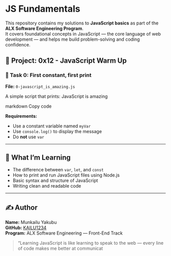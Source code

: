 # JS Fundamentals

This repository contains my solutions to **JavaScript basics** as part of the **ALX Software Engineering Program**.  
It covers foundational concepts in JavaScript — the core language of web development — and helps me build problem-solving and coding confidence.

## 📘 Project: 0x12 - JavaScript Warm Up

### 🧩 Task 0: First constant, first print
**File:** `0-javascript_is_amazing.js`

A simple script that prints:
JavaScript is amazing

markdown
Copy code

**Requirements:**
- Use a constant variable named `myVar`  
- Use `console.log()` to display the message  
- Do **not** use `var`

---

## 🧠 What I’m Learning
- The difference between `var`, `let`, and `const`
- How to print and run JavaScript files using Node.js
- Basic syntax and structure of JavaScript
- Writing clean and readable code

---

## ✍️ Author
**Name:** Munkailu Yakubu  
**GitHub:** [KAILU1234](https://github.com/KAILU1234)  
**Program:** ALX Software Engineering — Front-End Track  

> “Learning JavaScript is like learning to speak to the web — every line of code makes me better at communicat